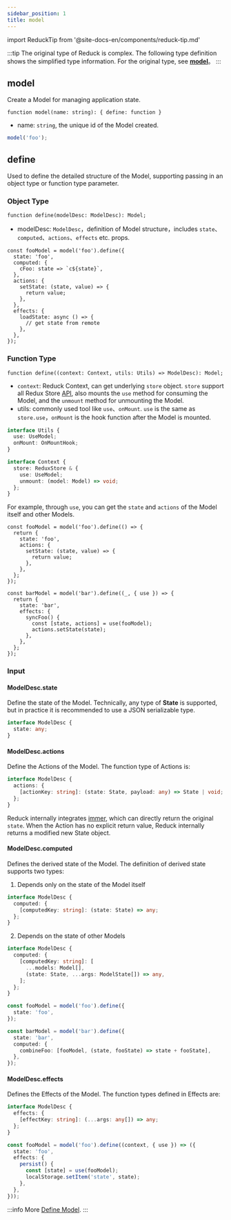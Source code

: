 ```yaml
---
sidebar_position: 1
title: model
---
```


import ReduckTip from '@site-docs-en/components/reduck-tip.md'

<ReduckTip />

:::tip
The original type of Reduck is complex. The following type definition shows the simplified type information. For the original type, see [**model**](https://github.com/modern-js-dev/reduck/blob/main/packages/store/src/model/model.ts)。
:::

## model

Create a Model for managing application state.

`function model(name: string): { define: function }`

- name: `string`, the unique id of the Model created.

```ts title="example"
model('foo');
```

## define

Used to define the detailed structure of the Model, supporting passing in an object type or function type parameter.

### Object Type

`function define(modelDesc: ModelDesc): Model;`

- modelDesc: `ModelDesc`，definition of Model structure，includes `state`、`computed`、`actions`、`effects` etc. props.

```tsx title="example"
const fooModel = model('foo').define({
  state: 'foo',
  computed: {
    cFoo: state => `c${state}`,
  },
  actions: {
    setState: (state, value) => {
      return value;
    },
  },
  effects: {
    loadState: async () => {
      // get state from remote
    },
  },
});
```

### Function Type

`function define((context: Context, utils: Utils) => ModelDesc): Model;`

- `context`: Reduck Context, can get underlying `store` object. `store` support all Redux Store [API](https://redux.js.org/api/store), also mounts the `use` method for consuming the Model, and the `unmount` method for unmounting the Model.
- utils: commonly used tool like `use`、`onMount`. `use` is the same as `store.use`，`onMount` is the hook function after the Model is mounted.

<!-- TODO: @anchao 调整类型 -->
```ts
interface Utils {
  use: UseModel;
  onMount: OnMountHook;
}

interface Context {
  store: ReduxStore & {
    use: UseModel;
    unmount: (model: Model) => void;
  };
}
```

For example, through `use`, you can get the `state` and `actions` of the Model itself and other Models.

```tsx title="example"
const fooModel = model('foo').define(() => {
  return {
    state: 'foo',
    actions: {
      setState: (state, value) => {
        return value;
      },
    },
  };
});

const barModel = model('bar').define((_, { use }) => {
  return {
    state: 'bar',
    effects: {
      syncFoo() {
        const [state, actions] = use(fooModel);
        actions.setState(state);
      },
    },
  };
});
```

### Input

#### ModelDesc.state

Define the state of the Model. Technically, any type of **State** is supported, but in practice it is recommended to use a JSON serializable type.

```ts
interface ModelDesc {
  state: any;
}
```

#### ModelDesc.actions

Define the Actions of the Model. The function type of Actions is:

```ts
interface ModelDesc {
  actions: {
    [actionKey: string]: (state: State, payload: any) => State | void;
  };
}
```

Reduck internally integrates [immer](https://github.com/immerjs/immer), which can directly return the original `state`. When the Action has no explicit return value, Reduck internally returns a modified new State object.

#### ModelDesc.computed

Defines the derived state of the Model. The definition of derived state supports two types:

1. Depends only on the state of the Model itself

```ts
interface ModelDesc {
  computed: {
    [computedKey: string]: (state: State) => any;
  };
}
```

2. Depends on the state of other Models

```ts
interface ModelDesc {
  computed: {
    [computedKey: string]: [
      ...models: Model[],
      (state: State, ...args: ModelState[]) => any,
    ];
  };
}
```

```ts title="example"
const fooModel = model('foo').define({
  state: 'foo',
});

const barModel = model('bar').define({
  state: 'bar',
  computed: {
    combineFoo: [fooModel, (state, fooState) => state + fooState],
  },
});
```

#### ModelDesc.effects

Defines the Effects of the Model. The function types defined in Effects are:

```ts
interface ModelDesc {
  effects: {
    [effectKey: string]: (...args: any[]) => any;
  };
}
```

```ts title="example"
const fooModel = model('foo').define((context, { use }) => ({
  state: 'foo',
  effects: {
    persist() {
      const [state] = use(fooModel);
      localStorage.setItem('state', state);
    },
  },
}));
```

:::info More
[Define Model](/docs/guides/topic-detail/model/define-model).
:::
